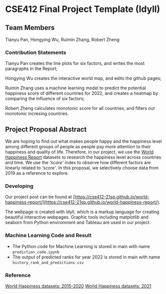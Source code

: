 # CSE412 Final Project Template (Idyll)

## Team Members

Tianyu Pan, Hongying Wu, Ruimin Zhang, Robert Zheng

### Contribution Statements

Tianyu Pan creates the line plots for six factors, and writes the most paragraphs in the Report;

Hongying Wu creates the interactive world map, and edits the github pages;

Ruimin Zhang uses a machine learning model to predict the potential happiness score of different countries for 2022, and creates a heatmap by comparing the influence of six factors;

Robert Zheng calculates monotonic score for all countries, and filters out monotonic incresing countries.

## Project Proposal Abstract

We are hoping to find out what makes people happy and the happiness level among different groups of people as people pay more attention to their happiness and quality of life. Therefore, in our project, we use the [World Happiness Report](https://www.kaggle.com/PromptCloudHQ/world-happiness-report-2019) datasets to research the happiness level across countries and time. We use the _‘score’_ index to observe how different factors are linearly related to _‘score’_. In this proposal, we selectively choose data from 2019 as a reference to explore.


### Developing

Our project post can be found at [https://cse412-21sp.github.io/world-happiness-report/](https://cse412-21sp.github.io/world-happiness-report/).

The webpage is created with Idyll, which is a markup language for creating beautiful interactive webpages. Graphic tools including matplotlib and seaborn from Python environment and Tableau are used in our project.

### Machine Learning Code and Result

- The Python code for Machine Learning is stored in main with name  `prediction_code.ipynb`
- The output of predicted ranks for year 2022 is stored in main with name `history_rank_and_predictions.csv`


### Reference
[World Happiness datasets: 2015-2020](https://www.kaggle.com/mathurinache/world-happiness-report?select=2020.csv)
[World Happiness datasets: 2021](https://www.kaggle.com/ajaypalsinghlo/world-happiness-report-2021)
